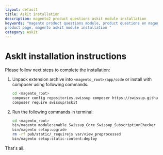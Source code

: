 ```yaml
---
layout: default
title: AskIt installation
description: magento2 product questions askit module installation
keywords: "magento product questions module, product questions on magento
product page, magento askit module installation "
category: AskIt
---
```


# AskIt installation instructions

Please follow next steps to complete the installation:

 1. Unpack extension archive into `<magento_root>/app/code` or install with composer using following commands.

    ```bash
    cd <magento_root>
    composer config repositories.swissup composer https://swissup.github.io/packages/
    composer require swissup/askit
    ```
 2. Run the following commands in terminal:

    ```bash
    cd <magento_root>
    bin/magento module:enable Swissup_Core Swissup_SubscriptionChecker Swissup_Askit
    bin/magento setup:upgrade
    rm -rf pub/static/_requirejs var/view_preprocessed
    bin/magento setup:static-content:deploy
    ```

That's all.
